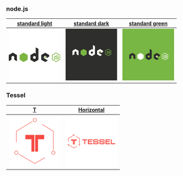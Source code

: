 ### node.js

| [standard light](http://nodejs.org/) | [standard dark](http://nodejs.org/) | [standard green](http://nodejs.org/)
|:---:|:---:|:---:|
| <a href="nodejs.org"><img width=140 src="nodejs-standard/light-256x256.png" alt="node.js standard light"></a> | <a href="nodejs.org"><img width=140 src="nodejs-standard/dark-256x256.png" alt="node.js standard dark"></a> | <a href="nodejs.org"><img width=140 src="nodejs-standard/green-256x256.png" alt="node.js standard green"></a> |

### Tessel

| [T](https://tessel.io/) | [Horizontal](https://tessel.io/)
|:---:|:---:
| <a href="https://tessel.io/"><img width=140 src="tessel/t-256x256.png" alt="Tessel T"></a> | <a href="https://tessel.io"><img width=140 src="tessel/horizontal-256x256.png" alt="Tessel horizontal logo"></a>
